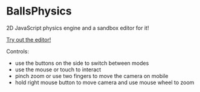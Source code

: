 # BallsPhysics
2D JavaScript physics engine and a sandbox editor for it!

[Try out the editor!](https://akosseres.github.io/BallPhysics)

Controls:
* use the buttons on the side to switch between modes
* use the mouse or touch to interact
* pinch zoom or use two fingers to move the camera on mobile
* hold right mouse button to move camera and use mouse wheel to zoom
